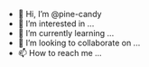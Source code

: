 - 👋 Hi, I’m @pine-candy
- 👀 I’m interested in ...
- 🌱 I’m currently learning ...
- 💞️ I’m looking to collaborate on ...
- 📫 How to reach me ...

<!---
pine-candy/pine-candy is a ✨ special ✨ repository because its `README.md` (this file) appears on your GitHub profile.
You can click the Preview link to take a look at your changes.
--->
